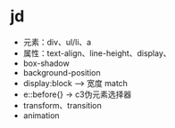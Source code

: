 # jd
- 元素：div、ul/li、a
- 属性：text-align、line-height、display、
- box-shadow
- background-position
- display:block  --> 宽度 match
- e::before{} -> c3伪元素选择器
- transform、transition
- animation